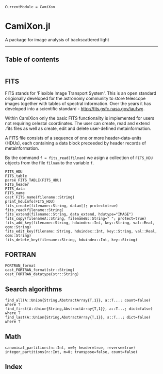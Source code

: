 ```@meta
CurrentModule = CamiXon
```

# CamiXon.jl

A package for image analysis of backscattered light

---
## Table of contents

```@contents
```

## FITS

FITS stands for 'Flexible Image Transport System'. This is an open standard origionally developed for the astronomy community to store telescope images together with tables of spectral information. Over the years it has developed into a scientific standard - http://fits.gsfc.nasa.gov/iaufwg.

Within CamiXion only the basic FITS functionality is implemented for users not requiring celestal coordinates. The user can create, read and extend .fits files as well as create, edit and delete user-defined metainformation.

A FITS file consists of a sequence of one or more header-data-units (HDUs), each containing a data block preceeded by header records of metainformation.

By the command `f = fits_read(filnam)` we asign a collection of `FITS_HDU` objects from the file `filnam` to the variable `f`.


```@docs
FITS_HDU
FITS_table
parse_FITS_TABLE(FITS_HDU)
FITS_header
FITS_data
FITS_name
cast_FITS_name(filename::String)
print_hduinfo(FITS_HDU)
fits_create(filename::String, data=[]; protect=true)
fits_read(filename::String)
fits_extend(filename::String, data_extend, hdutype="IMAGE") 
fits_copy(filenameA::String, filenameB::String=" "; protect=true)
fits_add_key(filename::String, hduindex::Int, key::String, val::Real, com::String)
fits_edit_key(filename::String, hduindex::Int, key::String, val::Real, com::String)
fits_delete_key(filename::String, hduindex::Int, key::String)
```

## FORTRAN 

```@docs
FORTRAN_format
cast_FORTRAN_format(str::String)
cast_FORTRAN_datatype(str::String)
```

## Search algorithms

```@docs
find_all(A::Union{String,AbstractArray{T,1}}, a::T...; count=false)  where T
find_first(A::Union{String,AbstractArray{T,1}}, a::T...; dict=false)  where T
find_last(A::Union{String,AbstractArray{T,1}}, a::T...; dict=false)  where T
```

## Math

```@docs
canonical_partitions(n::Int, m=0; header=true, reverse=true)
integer_partitions(n::Int, m=0; transpose=false, count=false)
```

## Index

```@index
```

